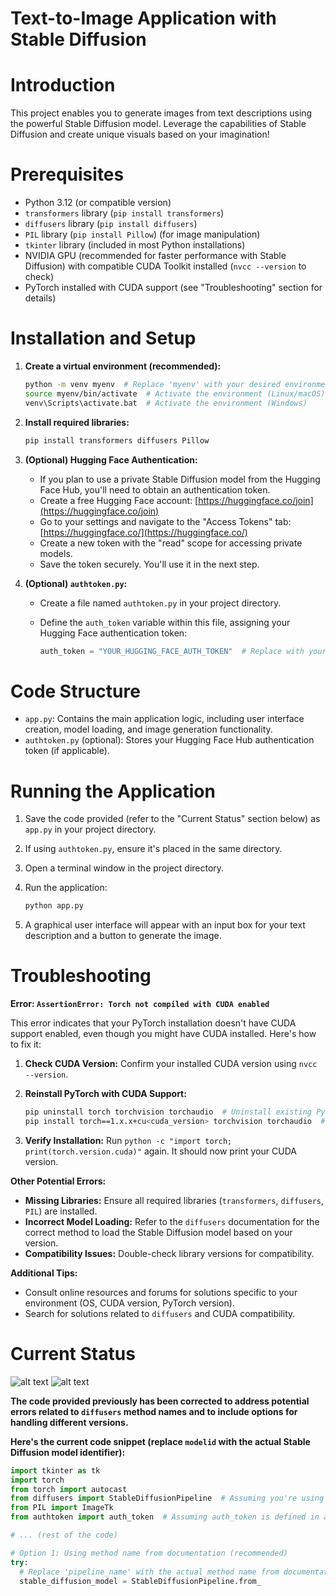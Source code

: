 # Text-to-Image Application with Stable Diffusion

# Introduction

This project enables you to generate images from text descriptions using the powerful Stable Diffusion model. Leverage the capabilities of Stable Diffusion and create unique visuals based on your imagination!

# Prerequisites

- Python 3.12 (or compatible version)
- `transformers` library (`pip install transformers`)
- `diffusers` library (`pip install diffusers`)
- `PIL` library (`pip install Pillow`) (for image manipulation)
- `tkinter` library (included in most Python installations)
- NVIDIA GPU (recommended for faster performance with Stable Diffusion) with compatible CUDA Toolkit installed (`nvcc --version` to check)
- PyTorch installed with CUDA support (see "Troubleshooting" section for details)

# Installation and Setup

1. **Create a virtual environment (recommended):**

   ```bash
   python -m venv myenv  # Replace 'myenv' with your desired environment name
   source myenv/bin/activate  # Activate the environment (Linux/macOS)
   venv\Scripts\activate.bat  # Activate the environment (Windows)
   ```

2. **Install required libraries:**

   ```bash
   pip install transformers diffusers Pillow
   ```

3. **(Optional) Hugging Face Authentication:**

   - If you plan to use a private Stable Diffusion model from the Hugging Face Hub, you'll need to obtain an authentication token.
   - Create a free Hugging Face account: [https://huggingface.co/join](https://huggingface.co/join)
   - Go to your settings and navigate to the "Access Tokens" tab: [https://huggingface.co/](https://huggingface.co/)
   - Create a new token with the "read" scope for accessing private models.
   - Save the token securely. You'll use it in the next step.

4. **(Optional) `authtoken.py`:**

   - Create a file named `authtoken.py` in your project directory.
   - Define the `auth_token` variable within this file, assigning your Hugging Face authentication token:

     ```python
     auth_token = "YOUR_HUGGING_FACE_AUTH_TOKEN"  # Replace with your actual token
     ```

# Code Structure

- `app.py`: Contains the main application logic, including user interface creation, model loading, and image generation functionality.
- `authtoken.py` (optional): Stores your Hugging Face Hub authentication token (if applicable).

# Running the Application

1. Save the code provided (refer to the "Current Status" section below) as `app.py` in your project directory.
2. If using `authtoken.py`, ensure it's placed in the same directory.
3. Open a terminal window in the project directory.
4. Run the application:

   ```bash
   python app.py
   ```

5. A graphical user interface will appear with an input box for your text description and a button to generate the image.

# Troubleshooting

**Error: `AssertionError: Torch not compiled with CUDA enabled`**

This error indicates that your PyTorch installation doesn't have CUDA support enabled, even though you might have CUDA installed. Here's how to fix it:

1. **Check CUDA Version:** Confirm your installed CUDA version using `nvcc --version`.
2. **Reinstall PyTorch with CUDA Support:**

   ```bash
   pip uninstall torch torchvision torchaudio  # Uninstall existing PyTorch (optional)
   pip install torch==1.x.x+cu<cuda_version> torchvision torchaudio  # Replace '<cuda_version>' with your actual version (e.g., 11.7)
   ```

3. **Verify Installation:** Run `python -c "import torch; print(torch.version.cuda)"` again. It should now print your CUDA version.

**Other Potential Errors:**

- **Missing Libraries:** Ensure all required libraries (`transformers`, `diffusers`, `PIL`) are installed.
- **Incorrect Model Loading:** Refer to the `diffusers` documentation for the correct method to load the Stable Diffusion model based on your version.
- **Compatibility Issues:** Double-check library versions for compatibility.

**Additional Tips:**

- Consult online resources and forums for solutions specific to your environment (OS, CUDA version, PyTorch version).
- Search for solutions related to `diffusers` and CUDA compatibility.

# Current Status

![alt text](/data/image/Screenshot%202024-06-23%20at%201.09.58 AM.png)
![alt text](/data/image/Screenshot%202024-06-23%20at%201.49.40 AM.png)

**The code provided previously has been corrected to address potential errors related to `diffusers` method names and to include options for handling different versions.**

**Here's the current code snippet (replace `modelid` with the actual Stable Diffusion model identifier):**

```python
import tkinter as tk
import torch
from torch import autocast
from diffusers import StableDiffusionPipeline  # Assuming you're using StableDiffusionPipeline
from PIL import ImageTk
from authtoken import auth_token  # Assuming auth_token is defined in authtoken.py

# ... (rest of the code)

# Option 1: Using method name from documentation (recommended)
try:
  # Replace 'pipeline_name' with the actual method name from documentation (e.g., 'text-diffusion')
  stable_diffusion_model = StableDiffusionPipeline.from_